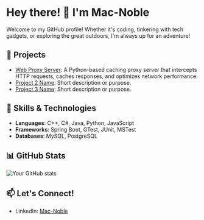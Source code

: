 # Hey there! 👋 I'm Mac-Noble

Welcome to my GitHub profile! Whether it's coding, tinkering with tech gadgets, or exploring the great outdoors, I'm always up for an adventure!

## 🚀 Projects
- [Web Proxy Server](https://github.com/macnoblebk/webProxyServer): A Python-based caching proxy server that intercepts HTTP requests, caches responses, and optimizes network performance.
- [Project 2 Name](Link): Short description or purpose.
- [Project 3 Name](Link): Short description or purpose.

## 🔧 Skills & Technologies
- **Languages**: C++, C#, Java, Python, JavaScript
- **Frameworks**: Spring Boot, GTest, JUnit, MSTest
- **Databases**:  MySQL, PostgreSQL

## 📊 GitHub Stats
![Your GitHub stats](https://github-readme-stats.vercel.app/api?username=macnoblebk&show_icons=true&theme=radical)

## 📫 Let's Connect!
- LinkedIn: [Mac-Noble](https://www.linkedin.com/in/mac-noblebrako-kusi/)

